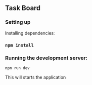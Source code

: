 ## Task Board

### Setting up

Installing dependencies:

### `npm install`


### Running the development server:
`npm run dev`

This will starts the application
